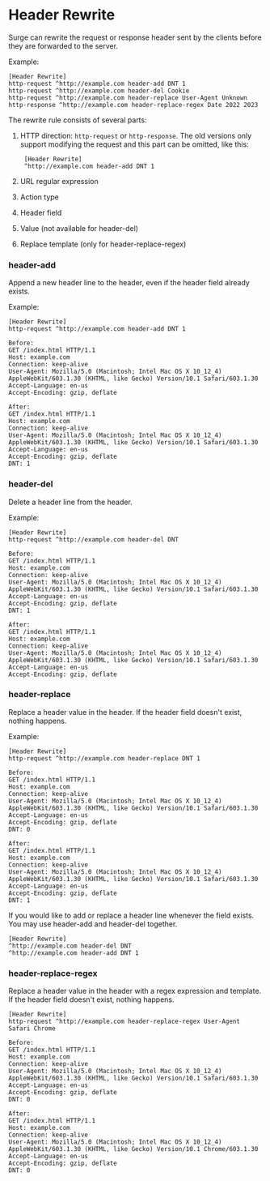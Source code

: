 Header Rewrite
==============

Surge can rewrite the request or response header sent by the clients before they are forwarded to the server.

Example:

```
[Header Rewrite]
http-request ^http://example.com header-add DNT 1
http-request ^http://example.com header-del Cookie
http-request ^http://example.com header-replace User-Agent Unknown
http-response ^http://example.com header-replace-regex Date 2022 2023
```

The rewrite rule consists of several parts:

1.  HTTP direction: `http-request` or `http-response`. The old versions only support modifying the request and this part can be omitted, like this:
    
    ```
     [Header Rewrite]
     ^http://example.com header-add DNT 1
    ```
    
2.  URL regular expression
    
3.  Action type
4.  Header field
5.  Value (not available for header-del)
6.  Replace template (only for header-replace-regex)

### header-add

Append a new header line to the header, even if the header field already exists.

Example:

```
[Header Rewrite]
http-request ^http://example.com header-add DNT 1

Before:
GET /index.html HTTP/1.1
Host: example.com
Connection: keep-alive
User-Agent: Mozilla/5.0 (Macintosh; Intel Mac OS X 10_12_4) AppleWebKit/603.1.30 (KHTML, like Gecko) Version/10.1 Safari/603.1.30
Accept-Language: en-us
Accept-Encoding: gzip, deflate

After:
GET /index.html HTTP/1.1
Host: example.com
Connection: keep-alive
User-Agent: Mozilla/5.0 (Macintosh; Intel Mac OS X 10_12_4) AppleWebKit/603.1.30 (KHTML, like Gecko) Version/10.1 Safari/603.1.30
Accept-Language: en-us
Accept-Encoding: gzip, deflate
DNT: 1
```

### header-del

Delete a header line from the header.

Example:

```
[Header Rewrite]
http-request ^http://example.com header-del DNT

Before:
GET /index.html HTTP/1.1
Host: example.com
Connection: keep-alive
User-Agent: Mozilla/5.0 (Macintosh; Intel Mac OS X 10_12_4) AppleWebKit/603.1.30 (KHTML, like Gecko) Version/10.1 Safari/603.1.30
Accept-Language: en-us
Accept-Encoding: gzip, deflate
DNT: 1

After:
GET /index.html HTTP/1.1
Host: example.com
Connection: keep-alive
User-Agent: Mozilla/5.0 (Macintosh; Intel Mac OS X 10_12_4) AppleWebKit/603.1.30 (KHTML, like Gecko) Version/10.1 Safari/603.1.30
Accept-Language: en-us
Accept-Encoding: gzip, deflate
```

### header-replace

Replace a header value in the header. If the header field doesn't exist, nothing happens.

Example:

```
[Header Rewrite]
http-request ^http://example.com header-replace DNT 1

Before:
GET /index.html HTTP/1.1
Host: example.com
Connection: keep-alive
User-Agent: Mozilla/5.0 (Macintosh; Intel Mac OS X 10_12_4) AppleWebKit/603.1.30 (KHTML, like Gecko) Version/10.1 Safari/603.1.30
Accept-Language: en-us
Accept-Encoding: gzip, deflate
DNT: 0

After:
GET /index.html HTTP/1.1
Host: example.com
Connection: keep-alive
User-Agent: Mozilla/5.0 (Macintosh; Intel Mac OS X 10_12_4) AppleWebKit/603.1.30 (KHTML, like Gecko) Version/10.1 Safari/603.1.30
Accept-Language: en-us
Accept-Encoding: gzip, deflate
DNT: 1
```

If you would like to add or replace a header line whenever the field exists. You may use header-add and header-del together.

```
[Header Rewrite]
^http://example.com header-del DNT
^http://example.com header-add DNT 1
```

### header-replace-regex

Replace a header value in the header with a regex expression and template. If the header field doesn't exist, nothing happens.

```
[Header Rewrite]
http-request ^http://example.com header-replace-regex User-Agent Safari Chrome

Before:
GET /index.html HTTP/1.1
Host: example.com
Connection: keep-alive
User-Agent: Mozilla/5.0 (Macintosh; Intel Mac OS X 10_12_4) AppleWebKit/603.1.30 (KHTML, like Gecko) Version/10.1 Safari/603.1.30
Accept-Language: en-us
Accept-Encoding: gzip, deflate
DNT: 0

After:
GET /index.html HTTP/1.1
Host: example.com
Connection: keep-alive
User-Agent: Mozilla/5.0 (Macintosh; Intel Mac OS X 10_12_4) AppleWebKit/603.1.30 (KHTML, like Gecko) Version/10.1 Chrome/603.1.30
Accept-Language: en-us
Accept-Encoding: gzip, deflate
DNT: 0
```
